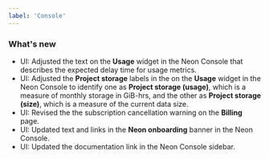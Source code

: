 ```yaml
---
label: 'Console'
---
```


### What's new

- UI: Adjusted the text on the **Usage** widget in the Neon Console that describes the expected delay time for usage metrics.
- UI: Adjusted the **Project storage** labels in the on the **Usage** widget in the Neon Console to identify one as **Project storage (usage)**, which is a measure of monthly storage in GiB-hrs, and the other as **Project storage (size)**, which is a measure of the current data size.
- UI: Revised the the subscription cancellation warning on the **Billing** page.
- UI: Updated text and links in the **Neon onboarding** banner in the Neon Console.
- UI: Updated the documentation link in the Neon Console sidebar.
